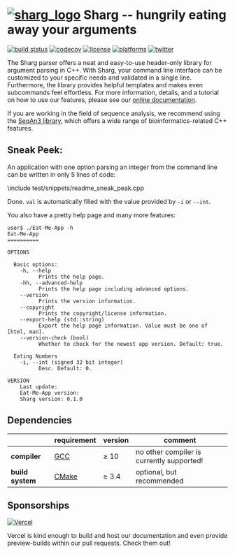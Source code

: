 # [![sharg_logo][sharg_logo_link]][sharg_link] Sharg -- hungrily eating away your arguments
[![build status][ci_badge]][github_actions]
[![codecov][codecov_badge]][codecov_link]
[![license][copy_badge]][copy_link]
[![platforms][api_badge]][api_link]
[![twitter][twitter_badge]][twitter_link]

<!--
    Above uses reference-style links with numbers.
    See also https://github.com/adam-p/markdown-here/wiki/Markdown-Cheatsheet#links.

    For example, `[![build status][1]][2]` evaluates to the following:
        `[link_text][2]`
        `[2]` is a reference to a link, i.e. `[link_text](https://...)`

        `[link_text]` = `[![build status][1]]`
        `[1]` is once again a reference to a link - this time an image, i.e. `[![build status](https://...)]
        `![build status]` is the text that should be displayed if the linked resource (`[1]`) is not available

    `[![build status][1]][2]` hence means:
    Show the picture linked under `[1]`. In case it cannot be displayed, show the text "build status" instead.
    The picture, or alternative text, should link to `[2]`.
-->

<!-- Use the Sharg logo within the repository. --->
[sharg_logo_link]: ./test/documentation/sharg_logo.svg "Open documentation"
<!-- Link the logo to the documentation website. --->
[sharg_link]: https://sharg.vercel.app/

<!--
    This is the CI badge image:
        `https://img.shields.io/github/workflow/status/` - we do not use GitHub's badges as they are not customisable.
        `/seqan/sharg-parser/` - owner/repository
        `CI%20on%20Linux` - name of the workflow as encoded URL (e.g., whitespace = %20)
        `main` - branch to show
        `?style=flat&logo=github` - use a GitHub-style badge
        `&label=sharg-parser%20CI` - text on the badge
        `"Open GitHub actions page"` - this text will be shown on hover
-->
[ci_badge]: https://img.shields.io/github/workflow/status/seqan/sharg-parser/CI%20on%20Linux/main?style=flat&logo=github&label=Sharg%20CI "Open GitHub actions page"
<!--
    This is the CI badge link:
        `https://github.com/seqan/sharg-parser/actions` - actions page of owner(seqan)/repository(sharg-parser)
        `?query=branch%3Amain` - only show actions that ran on the mater branch
-->
[github_actions]: https://github.com/seqan/sharg-parser/actions?query=branch%3Amain
<!--
    This is the Codecov badge image:
        Codecov offers badges: https://app.codecov.io/gh/seqan/sharg-parser/settings/badge
        While being logged in into Codecov, navigate to Settings->Badge and copy the markdown badge.
        Copy the image part of the markdown badge here.
    `"Open Codecov page"` - this text will be shown on hover
-->
[codecov_badge]: https://codecov.io/gh/seqan/sharg-parser/branch/main/graph/badge.svg?token=KIdo8b91jb "Open Codecov page"
<!--
    This is the Codecov badge link:
        Codecov offers badges: https://app.codecov.io/gh/seqan/sharg-parser/settings/badge
        While being logged in into Codecov, navigate to Settings->Badge and copy the markdown badge.
        Copy the URL part of the markdown badge here.
-->
[codecov_link]: https://codecov.io/gh/seqan/sharg-parser

[copy_badge]: https://img.shields.io/badge/license-BSD-green.svg "Open Copyright page"
<!--
    This is the Copyright badge link:
        `"Open Copyright page"` - this text will be shown on hover
-->
[copy_link]: https://sharg.vercel.app/usr/html/about_copyright.html

[api_badge]: https://img.shields.io/badge/platform-linux%20%7C%20bsd%20%7C%20osx-informational.svg "Read more about our API"
<!--
    This is the API badge link:
        Redirects to seqan's copyright page.
        `"Read more about our API"` - this text will be shown on hover
-->
[api_link]: https://sharg.vercel.app/usr/html/about_api.html

[twitter_badge]: https://img.shields.io/twitter/follow/SeqAnLib.svg?label=follow&style=social "Follow us on Twitter"
<!--
    This is the API badge link:
        Redirects to seqan's copyright page.
        `"Follow us on Twitter"` - this text will be shown on hover
-->
[twitter_link]: https://twitter.com/seqanlib

The Sharg parser offers a neat and easy-to-use header-only library for argument parsing in C++. With Sharg, your command
line interface can be customized to your specific needs and validated in a single line. Furthermore, the library provides
helpful templates and makes even subcommands feel effortless. For more information, details, and a tutorial on how to
use our features, please see our [online documentation](https://sharg.vercel.app/usr/html/index.html).

If you are working in the field of sequence analysis, we recommend using the
[SeqAn3 library](https://github.com/seqan/seqan3), which offers a wide range of bioinformatics-related C++ features.

## Sneak Peek:

An application with one option parsing an integer from the command line can be written in only 5 lines of code:

\include test/snippets/readme_sneak_peak.cpp

Done. `val` is automatically filled with the value provided by `-i` or `--int`.

You also have a pretty help page and many more features:

```
user$ ./Eat-Me-App -h
Eat-Me-App
==========

OPTIONS

  Basic options:
    -h, --help
          Prints the help page.
    -hh, --advanced-help
          Prints the help page including advanced options.
    --version
          Prints the version information.
    --copyright
          Prints the copyright/license information.
    --export-help (std::string)
          Export the help page information. Value must be one of [html, man].
    --version-check (bool)
          Whether to check for the newest app version. Default: true.

  Eating Numbers
    -i, --int (signed 32 bit integer)
          Desc. Default: 0.

VERSION
    Last update:
    Eat-Me-App version:
    Sharg version: 0.1.0
```

## Dependencies

|                   | requirement                                          | version  | comment                                     |
|-------------------|------------------------------------------------------|----------|---------------------------------------------|
|**compiler**       | [GCC](https://gcc.gnu.org)                           | ≥ 10     | no other compiler is currently supported!   |
|**build system**   | [CMake](https://cmake.org)                           | ≥ 3.4    | optional, but recommended                   |


## Sponsorships

[![Vercel][vercel_badge]][vercel_website]

[vercel_badge]: https://raw.githubusercontent.com/seqan/sharg-parser/main/test/documentation/.vercel/powered-by-vercel.svg "Powered by Vercel"
[vercel_website]: https://vercel.com/?utm_source=seqan&utm_campaign=oss

Vercel is kind enough to build and host our documentation and even provide preview-builds within our pull requests.
Check them out!
